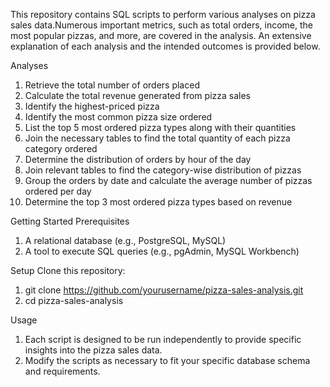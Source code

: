 This repository contains SQL scripts to perform various analyses on pizza sales data.Numerous important metrics, such as total orders, income, the most popular pizzas, and more, are covered in the analysis. An extensive explanation of each analysis and the intended outcomes is provided below.

Analyses
1. Retrieve the total number of orders placed
2. Calculate the total revenue generated from pizza sales
3. Identify the highest-priced pizza
4. Identify the most common pizza size ordered
5. List the top 5 most ordered pizza types along with their quantities
6. Join the necessary tables to find the total quantity of each pizza category ordered
7. Determine the distribution of orders by hour of the day
8. Join relevant tables to find the category-wise distribution of pizzas
9. Group the orders by date and calculate the average number of pizzas ordered per day
10. Determine the top 3 most ordered pizza types based on revenue

Getting Started
Prerequisites
  1. A relational database (e.g., PostgreSQL, MySQL)
  2. A tool to execute SQL queries (e.g., pgAdmin, MySQL Workbench)

Setup
Clone this repository:
1. git clone https://github.com/yourusername/pizza-sales-analysis.git
2. cd pizza-sales-analysis

Usage
1. Each script is designed to be run independently to provide specific insights into the pizza sales data.
2. Modify the scripts as necessary to fit your specific database schema and requirements.
